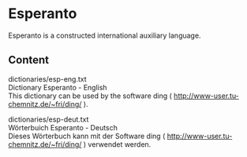 # Esperanto
Esperanto is a constructed international auxiliary language. 

## Content

dictionaries/esp-eng.txt  
Dictionary Esperanto - English  
This dictionary can be used by the software ding ( http://www-user.tu-chemnitz.de/~fri/ding/ ).
  
dictionaries/esp-deut.txt  
Wörterbuich Esperanto - Deutsch  
Dieses Wörterbuch kann mit der Software ding ( http://www-user.tu-chemnitz.de/~fri/ding/ ) verwendet werden.



